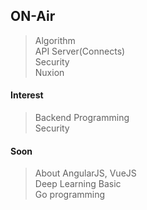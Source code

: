 ## ON-Air
> Algorithm  
> API Server(Connects)  
> Security  
> Nuxion  
#### Interest  
> Backend Programming  
> Security  

#### Soon
> About AngularJS, VueJS    
> Deep Learning Basic  
> Go programming  
